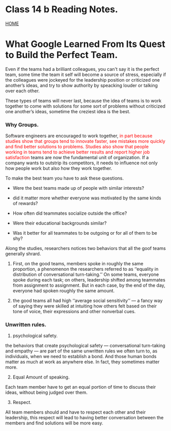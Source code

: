 # Class 14 b Reading Notes.

[HOME](https://sayefdeen.github.io/reading-notes201/)

# What Google Learned From Its Quest to Build the Perfect Team.

Even if the teams had a brilliant colleagues, you can't say it is the perfect team, some time the team it self will become a source of stress, especially if the colleagues were jockeyed for the leadership position or criticized one another’s ideas, and try to show authority by speacking louder or talking over each other.

These types of teams will never last, because the idea of teams is to work together to come with solutions for some sort of problems without criticized one another’s ideas, sometime the creziest idea is the best.

### Why Groups.

Software engineers are encouraged to work together, <span style="color:red">in part because studies show that groups tend to innovate faster, see mistakes more quickly and find better solutions to problems. Studies also show that people working in teams tend to achieve better results and report higher job satisfaction</span> teams are now the fundamental unit of organization. If a company wants to outstrip its competitors, it needs to influence not only how people work but also how they work together.

To make the best team you have to ask these questions.

- Were the best teams made up of people with similar interests?

- did it matter more whether everyone was motivated by the same kinds of rewards?

- How often did teammates socialize outside the office?

- Were their educational backgrounds similar?

- Was it better for all teammates to be outgoing or for all of them to be shy?

Along the studies, researchers notices two behaviors that all the goof teams generally shrard.

1. First, on the good teams, members spoke in roughly the same proportion, a phenomenon the researchers referred to as ‘‘equality in distribution of conversational turn-taking.’’ On some teams, everyone spoke during each task; on others, leadership shifted among teammates from assignment to assignment. But in each case, by the end of the day, everyone had spoken roughly the same amount.

2. the good teams all had high ‘‘average social sensitivity’’ — a fancy way of saying they were skilled at intuiting how others felt based on their tone of voice, their expressions and other nonverbal cues.

### Unwritten rules.

1. psychological safety.

the behaviors that create psychological safety — conversational turn-taking and empathy — are part of the same unwritten rules we often turn to, as individuals, when we need to establish a bond. And those human bonds matter as much at work as anywhere else. In fact, they sometimes matter more.

2. Equal Amount of speaking.

Each team member have to get an equal portion of time to discuss their ideas, without being judged over them.

3. Respect.

All team members should and have to respect each other and their leadership, this respect will lead to having better conversation between the members and find solutions will be more easy.
